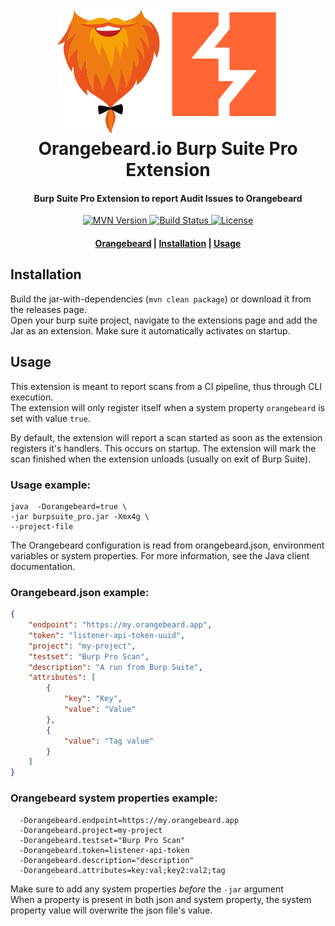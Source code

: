 <h1 align="center">
  <a href="https://github.com/orangebeard-io/burp-extension">
    <img src="https://raw.githubusercontent.com/orangebeard-io/burp-extension/main/.github/logo.svg" alt="Orangebeard.io Burp Suite Pro Extension" height="200">
  </a>
  <br>Orangebeard.io Burp Suite Pro Extension<br>
</h1>

<h4 align="center">Burp Suite Pro Extension to report Audit Issues to Orangebeard</h4>

<p align="center">
  <a href="https://repo.maven.apache.org/maven2/io/orangebeard/burp-extension/">
    <img src="https://img.shields.io/maven-central/v/io.orangebeard/burp-extension?style=flat-square"
      alt="MVN Version" />
  </a>
  <a href="https://github.com/orangebeard-io/burp-extension/actions">
    <img src="https://img.shields.io/github/actions/workflow/status/orangebeard-io/burp-extension/main.yml?branch=main&style=flat-square"
      alt="Build Status" />
  </a>
  <a href="https://github.com/orangebeard-io/burp-extension/blob/main/LICENSE.txt">
    <img src="https://img.shields.io/github/license/orangebeard-io/burp-extension?style=flat-square"
      alt="License" />
  </a>
</p>

<div align="center">
  <h4>
    <a href="https://orangebeard.io">Orangebeard</a> |
    <a href="#installation">Installation</a> |
    <a href="#usage">Usage</a>
  </h4>
</div>

## Installation
Build the jar-with-dependencies (`mvn clean package`) or download it from the releases page.  
Open your burp suite project, navigate to the extensions page and add the Jar as an extension. Make sure it
automatically activates on startup.

## Usage
This extension is meant to report scans from a CI pipeline, thus through CLI execution.  
The extension will only register itself when a system property `orangebeard` is set with value `true`.  
  
By default, the extension will report a scan started as soon as the extension registers it's handlers. This occurs on startup.
The extension will mark the scan finished when the extension unloads (usually on exit of Burp Suite).
  
### Usage example:  
  
```shell
java  -Dorangebeard=true \
-jar burpsuite_pro.jar -Xmx4g \ 
--project-file 
```
  
The Orangebeard configuration is read from orangebeard.json, environment variables or system properties. For
more information, see the Java client documentation.  

### Orangebeard.json example: 
```json
{
	"endpoint": "https://my.orangebeard.app",
	"token": "listener-api-token-uuid",
	"project": "my-project",
	"testset": "Burp Pro Scan",
	"description": "A run from Burp Suite",
	"attributes": [
		{
			"key": "Key",
			"value": "Value"
		},
		{
			"value": "Tag value"
		}
	]
}

```
### Orangebeard system properties example:
```shell
  -Dorangebeard.endpoint=https://my.orangebeard.app
  -Dorangebeard.project=my-project
  -Dorangebeard.testset="Burp Pro Scan"
  -Dorangebeard.token=listener-api-token
  -Dorangebeard.description="description"
  -Dorangebeard.attributes=key:val;key2:val2;tag
```
  
Make sure to add any system properties *before* the `-jar` argument  
When a property is present in both json and system property, the system property value will overwrite the json file's value.